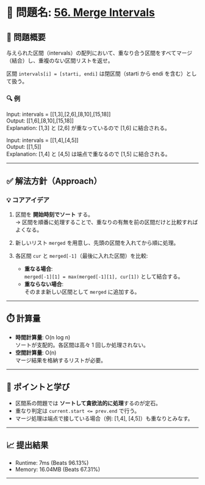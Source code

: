 # 🧩 問題名: [56. Merge Intervals](https://leetcode.com/problems/merge-intervals/)

## 📝 問題概要

与えられた区間（intervals）の配列において、重なり合う区間をすべてマージ（結合）し、重複のない区間リストを返せ。  

区間 `intervals[i] = [starti, endi]` は閉区間（starti から endi を含む）として扱う。  

### 🔍 例
Input: intervals = [[1,3],[2,6],[8,10],[15,18]]  
Output: [[1,6],[8,10],[15,18]]  
Explanation: [1,3] と [2,6] が重なっているので [1,6] に結合される。

Input: intervals = [[1,4],[4,5]]  
Output: [[1,5]]  
Explanation: [1,4] と [4,5] は端点で重なるので [1,5] に結合される。

---

## ✅ 解法方針（Approach）

### 💡 コアアイデア
1. 区間を **開始時刻でソート** する。  
   → 区間を順番に処理することで、重なりの有無を前の区間だけと比較すればよくなる。  

2. 新しいリスト `merged` を用意し、先頭の区間を入れてから順に処理。  

3. 各区間 `cur` と `merged[-1]`（最後に入れた区間）を比較:
   - **重なる場合**:  
     `merged[-1][1] = max(merged[-1][1], cur[1])` として結合する。  
   - **重ならない場合**:  
     そのまま新しい区間として `merged` に追加する。  

---

## ⏱️ 計算量
- **時間計算量**: O(n log n)  
  ソートが支配的。各区間は高々 1 回しか処理されない。
- **空間計算量**: O(n)  
  マージ結果を格納するリストが必要。

---

## 🧠 ポイントと学び
- 区間系の問題では **ソートして貪欲法的に処理**するのが定石。  
- 重なり判定は `current.start <= prev.end` で行う。  
- マージ処理は端点で接している場合（例: [1,4], [4,5]）も重なりとみなす。  

---

## 📈 提出結果
- Runtime: 7ms (Beats 96.13%)  
- Memory: 16.04MB (Beats 67.31%)  

---
